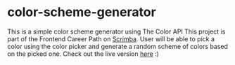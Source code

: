 # color-scheme-generator
This is a simple color scheme generator using The Color API
This project is part of the Frontend Career Path on [Scrimba](https://scrimba.com/). User will be able to pick a color using the color picker and generate a random scheme of colors based on the picked one. Check out the live version [here](https://color-scheme-generator-nwjns.netlify.app/) :)
